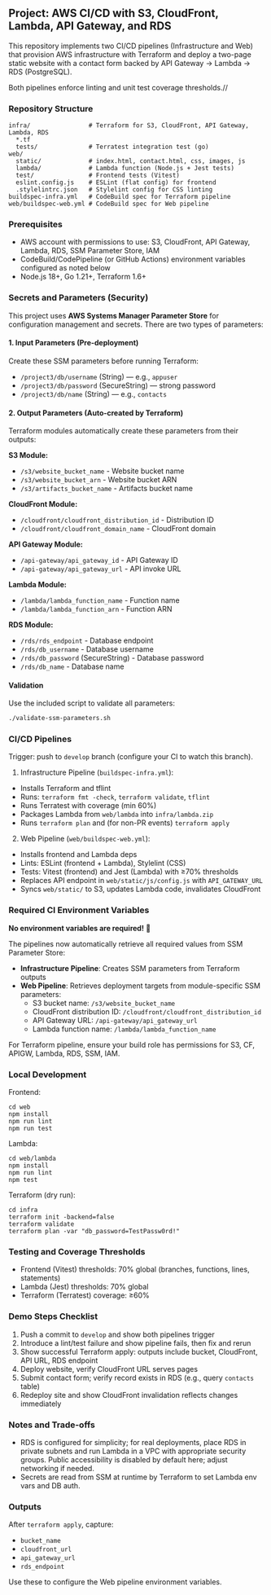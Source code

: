 ## Project: AWS CI/CD with S3, CloudFront, Lambda, API Gateway, and RDS

This repository implements two CI/CD pipelines (Infrastructure and Web) that provision AWS infrastructure with Terraform and deploy a two-page static website with a contact form backed by API Gateway → Lambda → RDS (PostgreSQL).

Both pipelines enforce linting and unit test coverage thresholds.//

### Repository Structure

```
infra/                # Terraform for S3, CloudFront, API Gateway, Lambda, RDS
  *.tf
  tests/              # Terratest integration test (go)
web/
  static/             # index.html, contact.html, css, images, js
  lambda/             # Lambda function (Node.js + Jest tests)
  test/               # Frontend tests (Vitest)
  eslint.config.js    # ESLint (flat config) for frontend
  .stylelintrc.json   # Stylelint config for CSS linting
buildspec-infra.yml   # CodeBuild spec for Terraform pipeline
web/buildspec-web.yml # CodeBuild spec for Web pipeline
```

### Prerequisites

- AWS account with permissions to use: S3, CloudFront, API Gateway, Lambda, RDS, SSM Parameter Store, IAM
- CodeBuild/CodePipeline (or GitHub Actions) environment variables configured as noted below
- Node.js 18+, Go 1.21+, Terraform 1.6+

### Secrets and Parameters (Security)

This project uses **AWS Systems Manager Parameter Store** for configuration management and secrets. There are two types of parameters:

#### **1. Input Parameters (Pre-deployment)**
Create these SSM parameters before running Terraform:

- `/project3/db/username` (String) — e.g., `appuser`
- `/project3/db/password` (SecureString) — strong password
- `/project3/db/name` (String) — e.g., `contacts`

#### **2. Output Parameters (Auto-created by Terraform)**
Terraform modules automatically create these parameters from their outputs:

**S3 Module:**
- `/s3/website_bucket_name` - Website bucket name
- `/s3/website_bucket_arn` - Website bucket ARN
- `/s3/artifacts_bucket_name` - Artifacts bucket name

**CloudFront Module:**
- `/cloudfront/cloudfront_distribution_id` - Distribution ID
- `/cloudfront/cloudfront_domain_name` - CloudFront domain

**API Gateway Module:**
- `/api-gateway/api_gateway_id` - API Gateway ID
- `/api-gateway/api_gateway_url` - API invoke URL

**Lambda Module:**
- `/lambda/lambda_function_name` - Function name
- `/lambda/lambda_function_arn` - Function ARN

**RDS Module:**
- `/rds/rds_endpoint` - Database endpoint
- `/rds/db_username` - Database username
- `/rds/db_password` (SecureString) - Database password
- `/rds/db_name` - Database name

#### **Validation**
Use the included script to validate all parameters:
```bash
./validate-ssm-parameters.sh
```

### CI/CD Pipelines

Trigger: push to `develop` branch (configure your CI to watch this branch).

1) Infrastructure Pipeline (`buildspec-infra.yml`):
- Installs Terraform and tflint
- Runs: `terraform fmt -check`, `terraform validate`, `tflint`
- Runs Terratest with coverage (min 60%)
- Packages Lambda from `web/lambda` into `infra/lambda.zip`
- Runs `terraform plan` and (for non-PR events) `terraform apply`

2) Web Pipeline (`web/buildspec-web.yml`):
- Installs frontend and Lambda deps
- Lints: ESLint (frontend + Lambda), Stylelint (CSS)
- Tests: Vitest (frontend) and Jest (Lambda) with ≥70% thresholds
- Replaces API endpoint in `web/static/js/config.js` with `API_GATEWAY_URL`
- Syncs `web/static/` to S3, updates Lambda code, invalidates CloudFront

### Required CI Environment Variables

**No environment variables are required!** 🎉

The pipelines now automatically retrieve all required values from SSM Parameter Store:

- **Infrastructure Pipeline**: Creates SSM parameters from Terraform outputs
- **Web Pipeline**: Retrieves deployment targets from module-specific SSM parameters:
  - S3 bucket name: `/s3/website_bucket_name`
  - CloudFront distribution ID: `/cloudfront/cloudfront_distribution_id`
  - API Gateway URL: `/api-gateway/api_gateway_url`
  - Lambda function name: `/lambda/lambda_function_name`

For Terraform pipeline, ensure your build role has permissions for S3, CF, APIGW, Lambda, RDS, SSM, IAM.

### Local Development

Frontend:

```
cd web
npm install
npm run lint
npm run test
```

Lambda:

```
cd web/lambda
npm install
npm run lint
npm test
```

Terraform (dry run):

```
cd infra
terraform init -backend=false
terraform validate
terraform plan -var "db_password=TestPassw0rd!"
```

### Testing and Coverage Thresholds

- Frontend (Vitest) thresholds: 70% global (branches, functions, lines, statements)
- Lambda (Jest) thresholds: 70% global
- Terraform (Terratest) coverage: ≥60%

### Demo Steps Checklist

1. Push a commit to `develop` and show both pipelines trigger
2. Introduce a lint/test failure and show pipeline fails, then fix and rerun
3. Show successful Terraform apply: outputs include bucket, CloudFront, API URL, RDS endpoint
4. Deploy website, verify CloudFront URL serves pages
5. Submit contact form; verify record exists in RDS (e.g., query `contacts` table)
6. Redeploy site and show CloudFront invalidation reflects changes immediately

### Notes and Trade-offs

- RDS is configured for simplicity; for real deployments, place RDS in private subnets and run Lambda in a VPC with appropriate security groups. Public accessibility is disabled by default here; adjust networking if needed.
- Secrets are read from SSM at runtime by Terraform to set Lambda env vars and DB auth.

### Outputs

After `terraform apply`, capture:

- `bucket_name`
- `cloudfront_url`
- `api_gateway_url`
- `rds_endpoint`

Use these to configure the Web pipeline environment variables.

